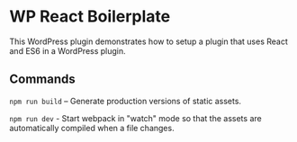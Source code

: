 WP React Boilerplate
===================

This WordPress plugin demonstrates how to setup a plugin that uses React and ES6 in a WordPress plugin.

## Commands

`npm run build` – Generate production versions of static assets.

`npm run dev` - Start webpack in "watch" mode so that the assets are automatically compiled when a file changes.
